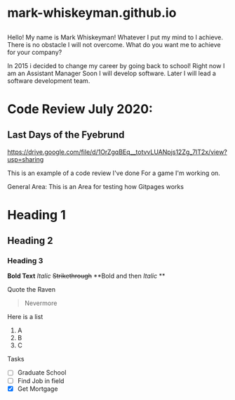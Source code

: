 # mark-whiskeyman.github.io

##
Hello! My name is Mark Whiskeyman!
Whatever I put my mind to I achieve. 
There is no obstacle I will not overcome.
What do you want me to achieve for your company? 

In 2015 i decided to change my career by going back to school!
Right now I am an Assistant Manager 
Soon I will develop software. 
Later I will lead a software development team. 

# Code Review July 2020: 
## Last Days of the Fyebrund
https://drive.google.com/file/d/1OrZgqBEq__totvvLUANpjs12Zg_7lT2x/view?usp=sharing

This is an example of a code review I've done For a game I'm working on.



General Area:
This is an Area for testing how Gitpages works 

# Heading 1
## Heading 2
### Heading 3

**Bold Text**
_Italic_
~~Strikethrough~~
**Bold and then _Italic_ ** 

Quote the Raven
> Nevermore

Here is a list 
1) A
2) B
3) C

Tasks
-[ ] Graduate School
-[ ] Find Job in field 
-[x] Get Mortgage
